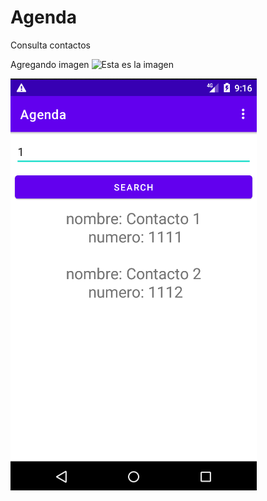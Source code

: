 # Agenda
Consulta contactos

Agregando imagen 
![Esta es la imagen](https://i.blogs.es/9feeb1/contactosz/450_1000.jpg)

![alt text](capturaAgenda.png "captura Agenda")

